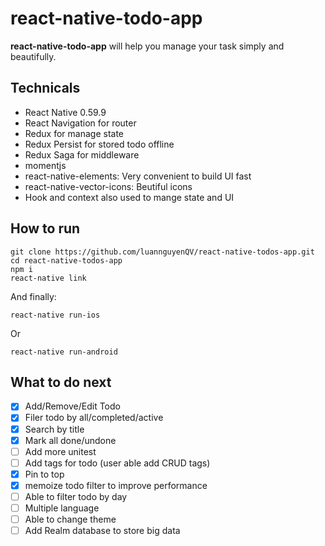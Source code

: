 # react-native-todo-app


**react-native-todo-app** will help you manage your task simply and beautifully.


## Technicals
- React Native 0.59.9 
- React Navigation for router
- Redux for manage state
- Redux Persist for stored todo offline
- Redux Saga for middleware
- momentjs
- react-native-elements: Very convenient to build UI fast
- react-native-vector-icons: Beutiful icons
- Hook and context also used to mange state and UI


## How to run
```
git clone https://github.com/luannguyenQV/react-native-todos-app.git
cd react-native-todos-app
npm i 
react-native link
```
And finally:
```
react-native run-ios
```
Or
```
react-native run-android
```

## What to do next
- [x] Add/Remove/Edit Todo
- [x] Filer todo by all/completed/active
- [x] Search by title
- [x] Mark all done/undone
- [ ] Add more unitest
- [ ] Add tags for todo (user able add CRUD tags)
- [x] Pin to top
- [x] memoize todo filter to improve performance
- [ ] Able to filter todo by day
- [ ] Multiple language
- [ ] Able to change theme
- [ ] Add Realm database to store big data
